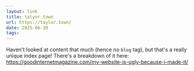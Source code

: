 ```yaml
---
layout: link
title: talyor.town
url: https://taylor.town/
date: 2025-06-30
tags:
---
```


Haven't looked at content that much (hence no `blog` tag), but that's a really unique index page!
There's a breakdown of it here: <https://goodinternetmagazine.com/my-website-is-ugly-because-i-made-it/>
